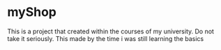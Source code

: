 # myShop
This is a project that created within the courses of my university. Do not take it seriously. 
This made by the time i was still learning the basics
